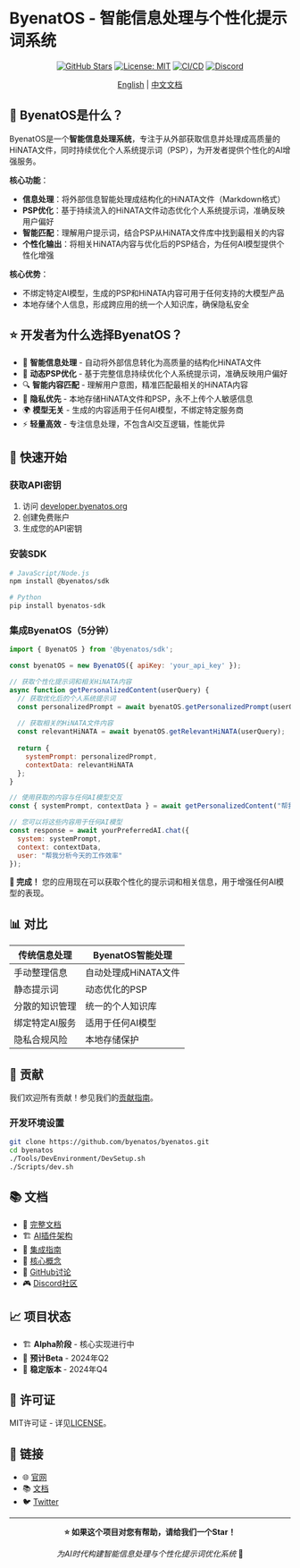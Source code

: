 # ByenatOS - 智能信息处理与个性化提示词系统

<div align="center">

[![GitHub Stars](https://img.shields.io/github/stars/byenatos/byenatos?style=social)](https://github.com/byenatos/byenatos)
[![License: MIT](https://img.shields.io/badge/License-MIT-yellow.svg)](https://opensource.org/licenses/MIT)
[![CI/CD](https://github.com/byenatos/byenatos/workflows/CI/badge.svg)](https://github.com/byenatos/byenatos/actions)
[![Discord](https://img.shields.io/discord/1234567890?color=7289da&label=Discord&logo=discord&logoColor=white)](https://discord.gg/byenatos)

[English](README.md) | [中文文档](README.zh.md)

</div>

## 🚀 ByenatOS是什么？

ByenatOS是一个**智能信息处理系统**，专注于从外部获取信息并处理成高质量的HiNATA文件，同时持续优化个人系统提示词（PSP），为开发者提供个性化的AI增强服务。

**核心功能**：
- **信息处理**：将外部信息智能处理成结构化的HiNATA文件（Markdown格式）
- **PSP优化**：基于持续流入的HiNATA文件动态优化个人系统提示词，准确反映用户偏好
- **智能匹配**：理解用户提示词，结合PSP从HiNATA文件库中找到最相关的内容
- **个性化输出**：将相关HiNATA内容与优化后的PSP结合，为任何AI模型提供个性化增强

**核心优势**：
- 不绑定特定AI模型，生成的PSP和HiNATA内容可用于任何支持的大模型产品
- 本地存储个人信息，形成跨应用的统一个人知识库，确保隐私安全

## ⭐ 开发者为什么选择ByenatOS？

- 🧠 **智能信息处理** - 自动将外部信息转化为高质量的结构化HiNATA文件
- 🎯 **动态PSP优化** - 基于完整信息持续优化个人系统提示词，准确反映用户偏好
- 🔍 **智能内容匹配** - 理解用户意图，精准匹配最相关的HiNATA内容
- 🔐 **隐私优先** - 本地存储HiNATA文件和PSP，永不上传个人敏感信息
- 🌍 **模型无关** - 生成的内容适用于任何AI模型，不绑定特定服务商
- ⚡ **轻量高效** - 专注信息处理，不包含AI交互逻辑，性能优异

## 🚀 快速开始

### 获取API密钥
1. 访问 [developer.byenatos.org](https://developer.byenatos.org)
2. 创建免费账户
3. 生成您的API密钥

### 安装SDK
```bash
# JavaScript/Node.js
npm install @byenatos/sdk

# Python
pip install byenatos-sdk
```

### 集成ByenatOS（5分钟）
```javascript
import { ByenatOS } from '@byenatos/sdk';

const byenatOS = new ByenatOS({ apiKey: 'your_api_key' });

// 获取个性化提示词和相关HiNATA内容
async function getPersonalizedContent(userQuery) {
  // 获取优化后的个人系统提示词
  const personalizedPrompt = await byenatOS.getPersonalizedPrompt(userQuery);
  
  // 获取相关的HiNATA文件内容
  const relevantHiNATA = await byenatOS.getRelevantHiNATA(userQuery);
  
  return {
    systemPrompt: personalizedPrompt,
    contextData: relevantHiNATA
  };
}

// 使用获取的内容与任何AI模型交互
const { systemPrompt, contextData } = await getPersonalizedContent("帮我分析今天的工作效率");

// 您可以将这些内容用于任何AI模型
const response = await yourPreferredAI.chat({
  system: systemPrompt,
  context: contextData,
  user: "帮我分析今天的工作效率"
});
```

**🎉 完成！** 您的应用现在可以获取个性化的提示词和相关信息，用于增强任何AI模型的表现。

## 📊 对比

| 传统信息处理 | ByenatOS智能处理 |
|------------|-----------------|
| 手动整理信息 | 自动处理成HiNATA文件 |
| 静态提示词 | 动态优化的PSP |
| 分散的知识管理 | 统一的个人知识库 |
| 绑定特定AI服务 | 适用于任何AI模型 |
| 隐私合规风险 | 本地存储保护 |

## 🤝 贡献

我们欢迎所有贡献！参见我们的[贡献指南](CONTRIBUTING.md)。

### 开发环境设置

```bash
git clone https://github.com/byenatos/byenatos.git
cd byenatos
./Tools/DevEnvironment/DevSetup.sh
./Scripts/dev.sh
```

## 📚 文档

- 📖 [完整文档](https://docs.byenatos.org)
- 🏗️ [AI插件架构](Documentation/en/Architecture/AIOperatingSystemArchitecture.md)
- 🚀 [集成指南](Documentation/en/DeveloperGuide/IntegrationGuide.md)
- 🧠 [核心概念](Documentation/en/UserGuide/CoreConcepts.md)
- 💬 [GitHub讨论](https://github.com/byenatos/byenatos/discussions)
- 🎮 [Discord社区](https://discord.gg/byenatos)

## 📈 项目状态

- 🏗️ **Alpha阶段** - 核心实现进行中
- 📅 **预计Beta** - 2024年Q2
- 🎯 **稳定版本** - 2024年Q4

## 📄 许可证

MIT许可证 - 详见[LICENSE](LICENSE)。

## 🔗 链接

- 🌐 [官网](https://byenatos.org)
- 📚 [文档](https://docs.byenatos.org)
- 🐦 [Twitter](https://twitter.com/ByenatOS)

---

<div align="center">

**⭐ 如果这个项目对您有帮助，请给我们一个Star！**

*为AI时代构建智能信息处理与个性化提示词优化系统* 🚀

</div>
